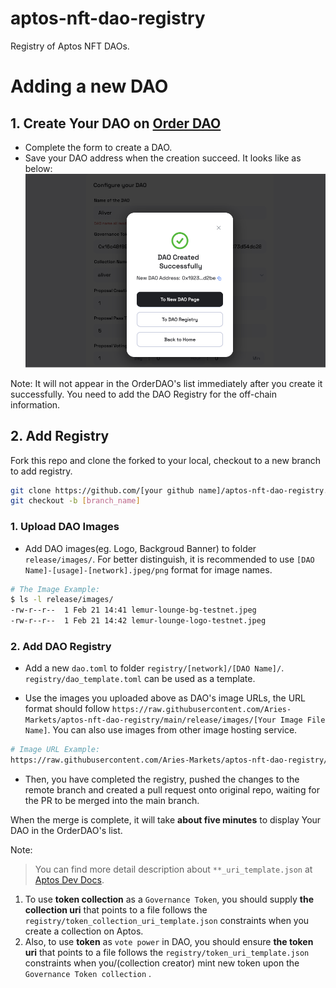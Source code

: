 # aptos-nft-dao-registry

Registry of Aptos NFT DAOs.

# Adding a new DAO

## 1. Create Your DAO on [Order DAO](https://order.ariesmarkets.xyz)

- Complete the form to create a DAO.
- Save your DAO address when the creation succeed. It looks like as below:
  ![DAO Created Successfully](./release/images/demo/create_dao_successfully.png)

Note: It will not appear in the OrderDAO's list immediately after you create it successfully. You need to add the DAO Registry for the off-chain information.

## 2. Add Registry

Fork this repo and clone the forked to your local, checkout to a new branch to add registry.

```bash
git clone https://github.com/[your github name]/aptos-nft-dao-registry.git
git checkout -b [branch_name]
```

### 1. Upload DAO Images

- Add DAO images(eg. Logo, Backgroud Banner) to folder `release/images/`.
  For better distinguish, it is recommended to use `[DAO Name]-[usage]-[network].jpeg/png` format for image names.

```bash
# The Image Example:
$ ls -l release/images/
-rw-r--r--  1 Feb 21 14:41 lemur-lounge-bg-testnet.jpeg
-rw-r--r--  1 Feb 21 14:42 lemur-lounge-logo-testnet.jpeg
```

### 2. Add DAO Registry

- Add a new `dao.toml` to folder `registry/[network]/[DAO Name]/`.
  `registry/dao_template.toml` can be used as a template.

- Use the images you uploaded above as DAO's image URLs, the URL format should follow `https://raw.githubusercontent.com/Aries-Markets/aptos-nft-dao-registry/main/release/images/[Your Image File Name]`. You can also use images from other image hosting service.

```bash
# Image URL Example:
https://raw.githubusercontent.com/Aries-Markets/aptos-nft-dao-registry/main/release/images/lemur-lounge-logo-testnet.jpeg
```

- Then, you have completed the registry, pushed the changes to the remote branch and created a pull request onto original repo, waiting for the PR to be merged into the main branch.

When the merge is complete, it will take **about five minutes** to display Your DAO in the OrderDAO's list.

Note:

> You can find more detail description about `**_uri_template.json` at [Aptos Dev Docs](https://aptos.dev/concepts/coin-and-token/aptos-token#storing-metadata-off-chain).

1. To use **token collection** as a `Governance Token`, you should supply **the collection uri** that points to a file follows the `registry/token_collection_uri_template.json` constraints when you create a collection on Aptos.
2. Also, to use **token** as `vote power` in DAO, you should ensure **the token uri** that points to a file follows the `registry/token_uri_template.json` constraints when you/(collection creator) mint new token upon the `Governance Token collection` .
